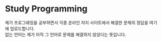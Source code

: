 # Study Programming

제가 프로그래밍을 공부하면서 각종 온라인 저지 사이트에서 해결한 문제의 정답을 여기에 업로드합니다.  
없는 언어는 제가 아직 그 언어로 문제를 해결하지 않았다는 뜻입니다.
